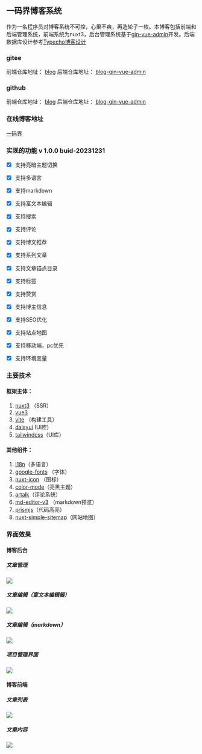 ## 一码界博客系统
作为一名程序员对博客系统不可控，心里不爽，再造轮子一枚。本博客包括前端和后端管理系统，前端系统为nuxt3，后台管理系统基于[gin-vue-admin](https://www.gin-vue-admin.com/)开发。后端数据库设计参考[Typecho博客设计](https://docs.typecho.org/database)
### gitee
前端仓库地址：
[blog](https://gitee.com/onemajie/blog.git)
后端仓库地址：
[blog-gin-vue-admin](https://gitee.com/onemajie/blog-gin-vue-admin.git)
### github
前端仓库地址：
[blog](https://github.com/1majie/blog.git)
后端仓库地址：
[blog-gin-vue-admin](https://github.com/1majie/blog-gin-vue-admin.git)

### 在线博客地址
[一码界](https://www.1majie.com/)

### 实现的功能 v 1.0.0 buid-20231231
- [x] 支持亮暗主题切换
- [x] 支持多语言
- [x] 支持markdown
- [x] 支持富文本编辑
- [x] 支持搜索
- [x] 支持评论
- [x] 支持博文推荐
- [x] 支持系列文章
- [x] 支持文章锚点目录
- [x] 支持标签
- [x] 支持赞赏
- [x] 支持博主信息
- [x] 支持SEO优化
- [x] 支持站点地图
- [x] 支持移动端，pc优先
- [x] 支持环境变量


### 主要技术
#### 框架主体：
1. [nuxt3](https://nuxt.com/) （SSR）
2. [vue3](https://vuejs.org/)
3. [vite](https://vitejs.dev/) （构建工具）
4. [daisyui](https://daisyui.com/docs/themes/) (UI库)
5. [tailwindcss](https://tailwindcss.com/)（UI库）

#### 其他组件：

1. [i18n](https://nuxt.com/modules/i18n)（多语言）
2. [google-fonts](https://nuxt.com/modules/google-fonts) （字体）
3. [nuxt-icon](https://nuxt.com/modules/icon) （图标）
4. [color-mode](https://nuxt.com/modules/color-mode)（亮黑主题）
5. [artalk](https://artalk.js.org/guide/deploy.html)（评论系统）
6. [md-editor-v3](https://github.com/imzbf/md-editor-v3) （markdown预览）
7. [prismjs](https://prismjs.com/)（代码高亮）
8. [nuxt-simple-sitemap](https://nuxt.com/modules/simple-sitemap)（网站地图）

### 界面效果
#### 博客后台
##### 文章管理
![](https://www.1majie.com/api/uploads/file/be53a0541a6d36f6ecb879fa2c584b08_20231231102356.png)
##### 文章编辑（富文本编辑器）
![](https://www.1majie.com/api/uploads/file/91eee3f8d75dbb327ede474944726554_20231231102456.png)
##### 文章编辑（markdown）
![](https://www.1majie.com/api/uploads/file/f7cb588f62bc16ba6c8ac0b4956bd711_20231231102549.png)
##### 项目管理界面
![](https://www.1majie.com/api/uploads/file/caebd5802a502287b56167f6208b00f3_20231231102416.png)
#### 博客前端
##### 文章列表
![](https://www.1majie.com/api/uploads/file/7788f29195a2edf255b072ee25029997_20231231102609.png)
##### 文章内容
![](https://www.1majie.com/api/uploads/file/905100afa8889d8584ad793d20552c6f_20231231102617.png)
